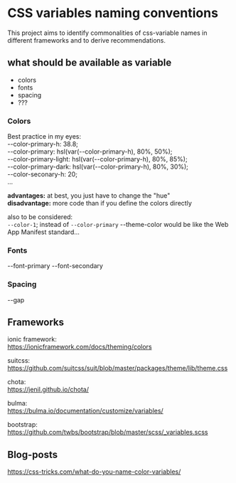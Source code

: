 # CSS variables naming conventions

This project aims to identify commonalities of css-variable names in different frameworks and to derive recommendations.

## what should be available as variable
- colors
- fonts
- spacing
- ???

### Colors
Best practice in my eyes:  
--color-primary-h: 38.8;  
--color-primary: hsl(var(--color-primary-h), 80%, 50%);  
--color-primary-light: hsl(var(--color-primary-h), 80%, 85%);   
--color-primary-dark: hsl(var(--color-primary-h), 80%, 30%);  
--color-seconary-h: 20;   
...   
  
**advantages:** at best, you just have to change the "hue"  
**disadvantage:** more code than if you define the colors directly  

also to be considered:  
`--color-1`;  instead of `--color-primary`
--theme-color would be like the Web App Manifest standard...



### Fonts
--font-primary
--font-secondary

### Spacing
--gap


## Frameworks

ionic framework:  
https://ionicframework.com/docs/theming/colors

suitcss:  
https://github.com/suitcss/suit/blob/master/packages/theme/lib/theme.css

chota:  
https://jenil.github.io/chota/

bulma:  
https://bulma.io/documentation/customize/variables/

bootstrap:  
https://github.com/twbs/bootstrap/blob/master/scss/_variables.scss




## Blog-posts
https://css-tricks.com/what-do-you-name-color-variables/


